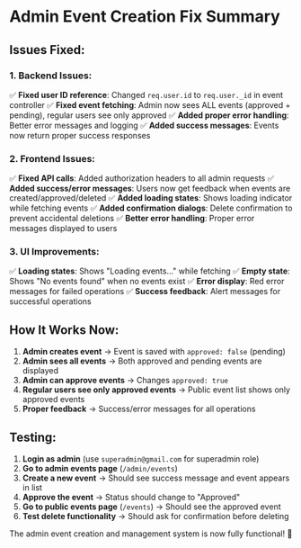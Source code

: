 # Admin Event Creation Fix Summary

## Issues Fixed:

### 1. **Backend Issues:**
✅ **Fixed user ID reference**: Changed `req.user.id` to `req.user._id` in event controller
✅ **Fixed event fetching**: Admin now sees ALL events (approved + pending), regular users see only approved
✅ **Added proper error handling**: Better error messages and logging
✅ **Added success messages**: Events now return proper success responses

### 2. **Frontend Issues:**
✅ **Fixed API calls**: Added authorization headers to all admin requests
✅ **Added success/error messages**: Users now get feedback when events are created/approved/deleted
✅ **Added loading states**: Shows loading indicator while fetching events
✅ **Added confirmation dialogs**: Delete confirmation to prevent accidental deletions
✅ **Better error handling**: Proper error messages displayed to users

### 3. **UI Improvements:**
✅ **Loading states**: Shows "Loading events..." while fetching
✅ **Empty state**: Shows "No events found" when no events exist
✅ **Error display**: Red error messages for failed operations
✅ **Success feedback**: Alert messages for successful operations

## How It Works Now:

1. **Admin creates event** → Event is saved with `approved: false` (pending)
2. **Admin sees all events** → Both approved and pending events are displayed
3. **Admin can approve events** → Changes `approved: true`
4. **Regular users see only approved events** → Public event list shows only approved events
5. **Proper feedback** → Success/error messages for all operations

## Testing:

1. **Login as admin** (use `superadmin@gmail.com` for superadmin role)
2. **Go to admin events page** (`/admin/events`)
3. **Create a new event** → Should see success message and event appears in list
4. **Approve the event** → Status should change to "Approved"
5. **Go to public events page** (`/events`) → Should see the approved event
6. **Test delete functionality** → Should ask for confirmation before deleting

The admin event creation and management system is now fully functional! 🎉
